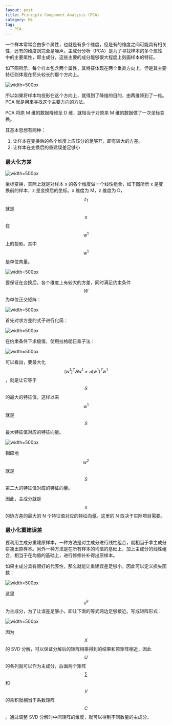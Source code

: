 ```yaml
---
layout: post
title: Principle Component Analysis (PCA)
category: ML
tag:
  - PCA
---
```



一个样本常常会由多个属性，也就是有多个维度，但是有的维度之间可能具有相关性，还有的维度则完全是噪声。主成分分析（PCA）是为了寻找样本的多个属性中的主要属性，即主成分，这些主要的成分能够很大程度上刻画样本的特征。

如下图所示，每个样本包含两个属性，其特征体现在两个垂直方向上，但是其主要特征则体现在箭头较长的那个方向上。

![width=500px]({{site.images_dir}}/18-11-30/pca.png)

所以如果将样本均投影在这个方向上，就得到了降维的目的，由两维降到了一维。PCA 就是用来寻找这个主要方向的方法。

PCA 将原 M 维的数据降维至 D 维，就相当于对原来 M 维的数据做了一次坐标变换。

其基本思想有两种：

1. 让样本在变换后的各个维度上应该分的足够开，即有较大的方差。
2. 让样本在变换后的重建误差足够小

### 最大化方差

![width=500px]({{site.images_dir}}/18-11-30/pca1.png)

坐标变换，实际上就是对样本 x 的各个维度做一个线性组合，如下图所示 x 是变换前的样本，z 是变换后的坐标。x 维度为 M，z 维度为 D，$$z_1$$ 就是 $$x$$ 在 $$w^1$$ 上的投影。其中 $$w^1$$ 是单位向量。

![width=500px]({{site.images_dir}}/18-11-30/pca2.png)

要保证在变换后，各个维度上有较大的方差，同时满足约束条件 $$W$$ 为单位正交矩阵：

![width=500px]({{site.images_dir}}/18-11-30/pca3.png)

首先对求方差的式子进行化简：

![width=500px]({{site.images_dir}}/18-11-30/pca4.png)

在约束条件下求极值，使用拉格朗日乘子法：

![width=500px]({{site.images_dir}}/18-11-30/pca5.png)

可以看出，要最大化 $$(w^1 )^T 𝑆w^1=𝛼(w^1 )^𝑇 w^1$$，就是让它等于 $$S$$ 的最大的特征值，这样以来 $$w^1$$ 就是 $$S$$ 最大特征值对应的特征向量。

![width=500px]({{site.images_dir}}/18-11-30/pca6.png)

相应地 $$w^2$$ 就是 $$S$$ 第二大的特征值对应的特征向量。

因此，主成分就是 $$x$$ 的协方差的最大的 N 个特征值对应的特征向量。这里的 N 取决于实际项目需要。

### 最小化重建误差

要利用主成分重建原样本，一种方法是对主成分进行线性组合，就相当于拿主成分拼凑出原样本。另外一种方法是在所有样本的均值的基础上，加上主成分的线性组合，相当于在均值的基础上，进行修修补补得出原样本。

如果主成分具有很好的代表性，那么就能让重建误差足够小，因此可以定义损失函数：

![width=500px]({{site.images_dir}}/18-11-30/pca7.png)

这里 $$u^k$$ 为主成分，为了让误差足够小，即让下面的等式两边足够接近。写成矩阵形式：

![width=500px]({{site.images_dir}}/18-11-30/pca8.png)

因为 $$X$$ 的 SVD 分解，可以保证分解后的矩阵相乘得到的结果和原矩阵相近，因此 $$U$$ 的各列就可以作为主成分，后面两个矩阵 $$∑$$ 和 $$V$$ 的乘积就相当于系数矩阵 $$C$$。通过调整 SVD 分解时中间矩阵的维度，就可以得到不同数量的主成分。

